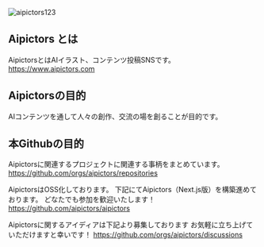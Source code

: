 ![aipictors123](https://github.com/aipictors/.github/assets/124619691/5216fc19-f72a-43e1-99d9-5bb417d619f9)

## Aipictors とは

AipictorsとはAIイラスト、コンテンツ投稿SNSです。
https://www.aipictors.com

## Aipictorsの目的

AIコンテンツを通して人々の創作、交流の場を創ることが目的です。

## 本Githubの目的

Aipictorsに関連するプロジェクトに関連する事柄をまとめています。
https://github.com/orgs/aipictors/repositories

AipictorsはOSS化しております。
下記にてAipictors（Next.js版）を構築進めております。
どなたでも参加を歓迎いたします！
https://github.com/aipictors/aipictors

Aipictorsに関するアイディアは下記より募集しております
お気軽に立ち上げていただけますと幸いです！
https://github.com/orgs/aipictors/discussions
